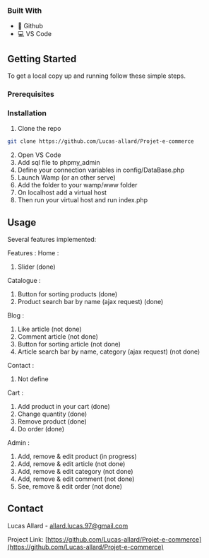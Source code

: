 <!-- ABOUT THE PROJECT -->
### Built With

* 🐙 Github
* 💻 VS Code

<!-- GETTING STARTED -->
## Getting Started

To get a local copy up and running follow these simple steps.

### Prerequisites

### Installation
 
1. Clone the repo
```sh
git clone https://github.com/Lucas-allard/Projet-e-commerce
```
2. Open VS Code
3. Add sql file to phpmy_admin
4. Define your connection variables in config/DataBase.php
5. Launch Wamp (or an other serve)
6. Add the folder to your wamp/www folder
7. On localhost add a virtual host 
8. Then run your virtual host and run index.php


<!-- USAGE EXAMPLES -->
## Usage
Several features implemented: 

Features :
 Home : 
 1. Slider (done)

 Catalogue :
 1. Button for sorting products (done)
 2. Product search bar by name (ajax request) (done)

 Blog : 
 1. Like article (not done)
 2. Comment article (not done)
 3. Button for sorting article (not done)
 4. Article search bar by name, category (ajax request) (not done)

 Contact : 
 1. Not define

 Cart :
 1. Add product in your cart (done)
 2. Change quantity (done)
 3. Remove product (done)
 4. Do order (done)

 Admin : 
 1. Add, remove & edit product (in progress)
 2. Add, remove & edit article (not done)
 3. Add, remove & edit category (not done)
 4. Add, remove & edit comment (not done)
 5. See, remove & edit order (not done) 
<!-- CONTACT -->
## Contact

Lucas Allard - allard.lucas.97@gmail.com

Project Link: [https://github.com/Lucas-allard/Projet-e-commerce](https://github.com/Lucas-allard/Projet-e-commerce)
